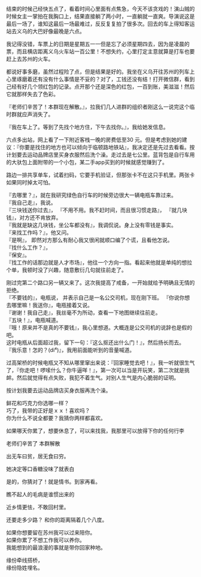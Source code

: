 
结束的时候己经快五点了，看着时间心里面有点焦急，今天不该贪戏的！演山贼的时候女主一掌拍在我胸口上，结果直接躺了两小时，一直躺就一直爽。导演说这是最后一场了，谁知这最后一场最难过，反反复复拍了很多次。回去的车上得知客运站去义乌的大巴好像最晚是六点。

我记得没错，车票上的日期是星期五一一但是忘了必须星期四去，因为是凌晨的票，而且横店距离义乌火车站一百公里！不想失约，心里打定主意就算是打车也要赶上去苏州的火车。     

都说好事多磨，虽然过程险了点，但是结果是好的。我坐在义乌开往苏州的列车上心里琢磨着还有没有什么事情是不妥的？对了，工钱还没有结！打开微信群，看到己经有好几个领红包的记录。点开那个还是深色的红包，一百到账，美滋滋！然后它就那样失去了色彩。  

『老师们辛苦了！本群现在解散。』，拉我们几人进群的组织者刚这么一说完这个临时群就应声消失了。  

『我在车上了。等到了先找个地方住，下午去找你。』，我给她发信息。  

六点多出站，网上看了一下附近客栈一晚的房费低至30 元。但是考虑到她的建议：『你要是找住的地方也可以倾向于临顿路地铁站』，我决定还是先过去看看。按计划要去运动品牌店里买身衣服然后洗个澡。走过去是七公里。蓝背包是自行车用的大驮包上面附带的一个小包，某二手app买到的时候就感觉赚到了。  

路边一排共享单车，试着扫码，它要手机验证，但那张卡不在这只手机里。两张卡如果同时掉太可怕。

『去哪里？』，就在我研究绿色自行车的时候旁边很大一辆电瓶车靠过来。  
『我自己走』，我说。  
『三块钱送你过去』，
『不用不用。我不赶时间，而且很习惯走路』，
『就几块钱』，对方还不肯放弃。  
『我就是缺这几块钱，坐公车都没有』，我调侃说。身上没有零钱是事实。  
『来找工作吗？』，他又问。  
『是啊』，  即然对方那么有耐心我又很闲就顺口编了个谎，且看他怎说。  
『找什么工作？』，  
『保安』。  
『找工作的话那边就是人才市场』，他往一个方向一指。看起来他就是单纯的想拉个单，我顿时没了兴趣，随意敷衍几句就往前走了。  

刚过完第二个路口另一辆又来了。这次我提高了戒备，一开始就给予明确且无情的拒绝。   
『不要钱的』，电瓶说， 并表示自己是一名公交司机，现在刚下班。
『你说你想去哪里嘛！我送你』，电瓶接着又说。  
『谢谢！我自己走』，我丝毫不为所动，查看一下地图继续往前走。   
『五块！』，电瓶喊道。  
『哦！原来并不是真的不要钱』，我心里想道。大概连是公交司机的说辞也是假的吧。  
这时电瓶从后面超过我，留下一句：『这么抠还出什么门！』，然后扬长而去。  
『我乐意！怎的？(di⁴)』，我用前面能听到的音量喊道。  

过高架桥的时候电瓶又不知从哪里窜出来说：『回家睡觉去吧！』，我一听就很生气了，『你走吧！啰嗦什么？你牛逼咩！』，第一次可以当是开玩笑，第二次就是挑衅。然后就觉得有点失败，我犯不着生气。对别人生气是内心脆弱的证明。  














 


  














按计划我要去运动品牌店买身衣服再洗个澡。  











鲜花和巧克力你选哪一样？  
巧了，我带的正好是ｘｘ！喜欢吗？   
你为什么不说全都要？我猜你两样都喜欢。  

如果哪天你累了，想要休息了，可以来找我，我那里可以放得下你的任何行李  



老师们辛苦了  本群解散    

  

出无车曰贫，居无食曰穷。  


她决定等口香糖没味了就表白  

是的，你猜对了！就是情书。到家再看。  

瞧不起人的毛病是谁惯出来的  


近乡情更怯，不敢回村里。  

还要走多少路？
和你的距离隔着几个八度。 

如果你想要留在苏州我可以过来陪你。   
如果你累了不想工作我可以养你。  
我能想到的最浪漫的事就是带你回家种地。  

缘份牵线搭桥，  
缘份隐姓埋名。    



